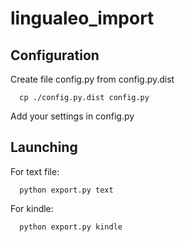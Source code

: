 lingualeo_import
================

## Configuration
Create file config.py from config.py.dist
```
  cp ./config.py.dist config.py
```
Add your settings in config.py

## Launching
For text file:
```
  python export.py text
```
For kindle:
```
  python export.py kindle
```
